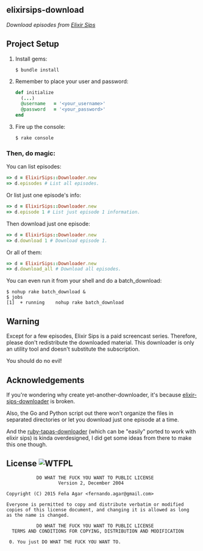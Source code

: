 elixirsips-download
-------

_Download episodes from [Elixir Sips](http://elixirsips.com)_

## Project Setup

1. Install gems:

    ```shell
    $ bundle install
    ```

2. Remember to place your user and password:

    ```ruby
    def initialize
      (...)
      @username   = '<your_username>'
      @password   = '<your_password>'
    end
    ```

3. Fire up the console:

    ```shell
    $ rake console
    ```

### **Then, do magic:**

You can list episodes:

```ruby
=> d = ElixirSips::Downloader.new
=> d.episodes # List all episodes.
```

Or list just one episode's info:

```ruby
=> d = ElixirSips::Downloader.new
=> d.episode 1 # List just episode 1 information.
```

Then download just one episode:

```ruby
=> d = ElixirSips::Downloader.new
=> d.download 1 # Download episode 1.
```

Or all of them:

```ruby
=> d = ElixirSips::Downloader.new
=> d.download_all # Download all episodes.
```

You can even run it from your shell and do a batch_download:

```shell
$ nohup rake batch_download &
$ jobs
[1]  + running    nohup rake batch_download
```



Warning
-------

Except for a few episodes, Elixir Sips is a paid screencast series. Therefore, please
don't redistribute the downloaded material. This downloader is
only an utility tool and doesn't substitute the subscription.

You should do no evil!


Acknowledgements
-------

If you're wondering why create yet-another-downloader, it's because [elixir-sips-downloader](https://github.com/benjamintanweihao/elixir-sips-downloader) is broken.

Also, the Go and Python script out there won't organize the files in separated directories or let you download just one episode at a time.

And the [ruby-tapas-downloader](https://github.com/stupied4ever/ruby-tapas-downloader) (which can be "easily" ported to work with elixir sips) is kinda overdesigned, I did get some ideas from there to make this one though.

License ![WTFPL](http://www.wtfpl.net/wp-content/uploads/2012/12/wtfpl-badge-2.png)
-------
               DO WHAT THE FUCK YOU WANT TO PUBLIC LICENSE
                       Version 2, December 2004

    Copyright (C) 2015 Feña Agar <fernando.agar@gmail.com>

    Everyone is permitted to copy and distribute verbatim or modified
    copies of this license document, and changing it is allowed as long
    as the name is changed.

               DO WHAT THE FUCK YOU WANT TO PUBLIC LICENSE
      TERMS AND CONDITIONS FOR COPYING, DISTRIBUTION AND MODIFICATION

     0. You just DO WHAT THE FUCK YOU WANT TO.
